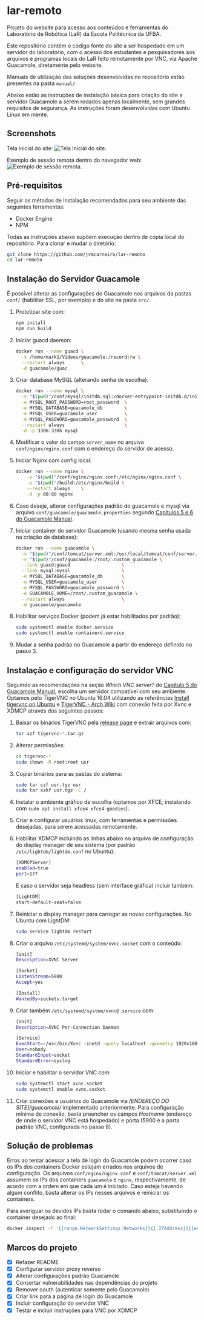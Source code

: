# lar-remoto

Projeto do website para acesso aos conteúdos e ferramentas do Laboratório de
Robótica (LaR) da Escola Politécnica da UFBA.

Este repositório contém o código fonte do site a ser hospedado em um servidor
do laboratório, com o acesso dos estudantes e pesquisadores aos arquivos e
programas locais do LaR feito remotamente por VNC, via Apache Guacamole,
diretamente pelo website.

Manuais de utilização das soluções desenvolvidas no repositório estão presentes
na pasta `manual/`.

Abaixo estão as instruções de instalação básica para criação do site e servidor
Guacamole a serem rodados apenas localmente, sem grandes requisitos de
segurança. As instruções foram desenvolvidas com Ubuntu Linux em mente.

## Screenshots 
Tela inicial do site:
![Tela Inicial do site.](screenshots/lar-inicio.jpg?raw=true "Tela Inicial do site.")

Exemplo de sessão remota dentro do navegador web:
![Exemplo de sessão remota.](screenshots/guacamole-session.jpg?raw=true "Exemplo de sessão remota.")

## Pré-requisitos

Seguir os métodos de instalação recomendados para seu ambiente das seguintes
ferramentas:

- Docker Engine
- NPM

Todas as instruções abaixo supõem execução dentro de cópia local do repositório.
Para clonar e mudar o diretório:

```bash
git clone https://github.com/jvmcarneiro/lar-remoto
cd lar-remoto
```

## Instalação do Servidor Guacamole

É possível alterar as configurações do Guacamole nos arquivos da pastas `conf/`
(habilitar SSL, por exemplo) e do site na pasta `src/`.

1. Prototipar site com:

    ```bash
    npm install
    npm run build
    ```

2. Iniciar guacd daemon:

    ```bash
    docker run --name guacd \
      -v /home/mark1/Videos/guacamole:/record:rw \
      --restart always      \
      -d guacamole/guac 
    ```

3. Criar database MySQL (alterando senha de escolha):

    ```bash
    docker run --name mysql \
      -v "$(pwd)"/conf/mysql/initdb.sql:/docker-entrypoint-initdb.d/initdb.sql \
      -e MYSQL_ROOT_PASSWORD=root_password  \
      -e MYSQL_DATABASE=guacamole_db        \
      -e MYSQL_USER=guacamole_user          \
      -e MYSQL_PASSWORD=guacamole_password  \
      --restart always                      \
      -d -p 3306:3306 mysql
    ```

4. Modificar o valor do campo `server_name` no arquivo
   `conf/nginx/nginx.conf` com o endereço do servidor de acesso.

5. Iniciar Nginx com config local:

    ```bash
    docker run --name nginx \
        -v "$(pwd)"/conf/nginx/nginx.conf:/etc/nginx/nginx.conf \
        -v "$(pwd)"/build:/etc/nginx/build \
        --restart always    \
        -d -p 80:80 nginx
    ```

6. Caso deseje, alterar configurações padrão do guacamole e mysql via arquivo
   `conf/guacamole/guacamole.properties` segundo [Capítulos 5 e 6 do Guacamole
   Manual](http://guacamole.incubator.apache.org/doc/gug/index.html).

7. Iniciar container do servidor Guacamole (usando mesma senha usada na criação
   da database):

    ```bash
    docker run --name guacamole \
      -v "$(pwd)"/conf/tomcat/server.xml:/usr/local/tomcat/conf/server.xml \
      -v "$(pwd)"/conf/guacamole:/root/.custom_guacamole \
      --link guacd:guacd                   \
      --link mysql:mysql                   \
      -e MYSQL_DATABASE=guacamole_db       \
      -e MYSQL_USER=guacamole_user         \
      -e MYSQL_PASSWORD=guacamole_password \
      -e GUACAMOLE_HOME=/root/.custom_guacamole \
      --restart always                     \
      -d guacamole/guacamole
    ```

8. Habilitar serviços Docker (podem já estar habilitados por padrão):

    ```bash
    sudo systemctl enable docker.service
    sudo systemctl enable containerd.service
    ```

9. Mudar a senha padrão no Guacamole a partir do endereço definido no passo 3.


## Instalação e configuração do servidor VNC

Seguindo as recomendações na seção _Which VNC server?_ do [Capítulo 5 do
Guacamole Manual](https://guacamole.apache.org/doc/gug/configuring-guacamole.html),
escolha um servidor compatível com seu ambiente. Optamos pelo TigerVNC no
Ubuntu 16.04 utilizando as referências [Install tigervnc on
Ubuntu](https://gist.github.com/plembo/87a429f3bd1f95d4ec59b2ce8ce0a04d) e
[TigerVNC - Arch Wiki](https://wiki.archlinux.org/index.php/TigerVNC) com
conexão feita por Xvnc e XDMCP através dos seguintes passos:

1. Baixar os binários TigerVNC pela [release
   page](https://github.com/TigerVNC/tigervnc/releases) e extrair arquivos com:

    ```bash
    tar xzf tigervnc-*.tar.gz
    ```

2. Alterar permissões:

    ```bash
    cd tigervnc-*
    sudo chown -R root:root usr
    ```

3. Copiar binários para as pastas do sistema:

    ```bash
    sudo tar czf usr.tgz usr
    sudo tar xzkf usr.tgz -C /
    ```

4. Instalar o ambiente gráfico de escolha (optamos por XFCE, instalando com
   `sudo apt install xfce4 xfce4-goodies`).

5. Criar e configurar usuários linux, com ferramentas e permissões desejadas, para
   serem acessadas remotamente.

6. Habilitar XDMCP incluindo as linhas abaixo no arquivo de configuração do
   display manager de seu sistema (por padrão `/etc/lightdm/lightdm.conf` no
   Ubuntu):

    ```bash
    [XDMCPServer]
    enabled=true
    port=177
    ```

   E caso o servidor seja headless (sem interface gráfica) incluir também:

    ```bash
    [LightDM]
    start-default-seat=false
    ```

7. Reiniciar o display manager para carregar as novas configurações. No Ubuntu
   com LightDM:

    ```bash
    sudo service lightdm restart
    ```

8. Criar o arquivo `/etc/systemd/system/xvnc.socket` com o conteúdo:

    ```bash
    [Unit]
    Description=XVNC Server
    
    [Socket]
    ListenStream=5900
    Accept=yes
    
    [Install]
    WantedBy=sockets.target
    ```

9. Criar também `/etc/systemd/system/xvnc@.service` com:

    ```bash
    [Unit]
    Description=XVNC Per-Connection Daemon
    
    [Service]
    ExecStart=-/usr/bin/Xvnc -inetd -query localhost -geometry 1920x1080 -once -SecurityTypes=None
    User=nobody
    StandardInput=socket
    StandardError=syslog
    ```

10. Iniciar e habilitar o servidor VNC com:

    ```bash
    sudo systemctl start xvnc.socket
    sudo systemctl enable xvnc.socket
    ```

11. Criar conexões e usuários do Guacamole via *[ENDEREÇO DO
    SITE]/guacamole/* implementado anteriormente. Para configuração mínima
    de conexão, basta preencher os campos _Hostname_ (endereço de onde o
    servidor VNC está hospedado) e porta (5900 é a porta padrão VNC,
    configurada no passo 8).

## Solução de problemas

Erros ao tentar acessar a tela de login do Guacamole podem ocorrer caso os IPs
dos containers Docker estejam errados nos arquivos de configuração.  Os
arquivos `conf/nginx/nginx.conf` e `conf/tomcat/server.xml` assumem os IPs dos
containers `guacamole` e `nginx`, respectivamente, de acordo com a ordem em que cada um é iniciado. Caso esteja havendo algum conflito,
basta alterar os IPs nesses arquivos e reiniciar os containers.

Para averiguar os devidos IPs basta rodar o comando abaixo, substituindo o
container desejado ao final:

```bash
docker inspect -f '{{range.NetworkSettings.Networks}}{{.IPAddress}}{{end}}' nginx
```

## Marcos do projeto

- [x] Refazer README
- [x] Configurar servidor proxy reverso
- [x] Alterar configurações padrão Guacamole
- [x] Consertar vulnerabilidades nas dependências do projeto
- [x] Remover oauth (autenticar somente pelo Guacamole)
- [x] Criar link para a página de login do Guacamole
- [x] Incluir configuração do servidor VNC
- [x] Testar e incluir instruções para VNC por XDMCP
